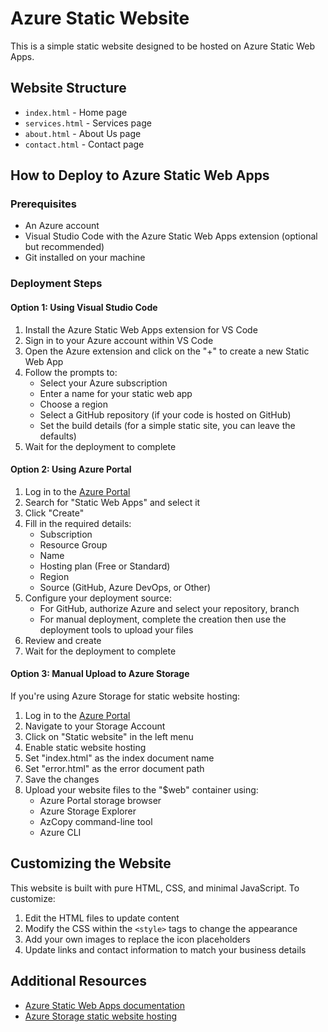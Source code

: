 # Azure Static Website

This is a simple static website designed to be hosted on Azure Static Web Apps.

## Website Structure

- `index.html` - Home page
- `services.html` - Services page
- `about.html` - About Us page
- `contact.html` - Contact page

## How to Deploy to Azure Static Web Apps

### Prerequisites

- An Azure account
- Visual Studio Code with the Azure Static Web Apps extension (optional but recommended)
- Git installed on your machine

### Deployment Steps

#### Option 1: Using Visual Studio Code

1. Install the Azure Static Web Apps extension for VS Code
2. Sign in to your Azure account within VS Code
3. Open the Azure extension and click on the "+" to create a new Static Web App
4. Follow the prompts to:
   - Select your Azure subscription
   - Enter a name for your static web app
   - Choose a region
   - Select a GitHub repository (if your code is hosted on GitHub)
   - Set the build details (for a simple static site, you can leave the defaults)
5. Wait for the deployment to complete

#### Option 2: Using Azure Portal

1. Log in to the [Azure Portal](https://portal.azure.com)
2. Search for "Static Web Apps" and select it
3. Click "Create"
4. Fill in the required details:
   - Subscription
   - Resource Group
   - Name
   - Hosting plan (Free or Standard)
   - Region
   - Source (GitHub, Azure DevOps, or Other)
5. Configure your deployment source:
   - For GitHub, authorize Azure and select your repository, branch
   - For manual deployment, complete the creation then use the deployment tools to upload your files
6. Review and create
7. Wait for the deployment to complete

#### Option 3: Manual Upload to Azure Storage

If you're using Azure Storage for static website hosting:

1. Log in to the [Azure Portal](https://portal.azure.com)
2. Navigate to your Storage Account
3. Click on "Static website" in the left menu
4. Enable static website hosting
5. Set "index.html" as the index document name
6. Set "error.html" as the error document path
7. Save the changes
8. Upload your website files to the "$web" container using:
   - Azure Portal storage browser
   - Azure Storage Explorer
   - AzCopy command-line tool
   - Azure CLI

## Customizing the Website

This website is built with pure HTML, CSS, and minimal JavaScript. To customize:

1. Edit the HTML files to update content
2. Modify the CSS within the `<style>` tags to change the appearance
3. Add your own images to replace the icon placeholders
4. Update links and contact information to match your business details

## Additional Resources

- [Azure Static Web Apps documentation](https://docs.microsoft.com/en-us/azure/static-web-apps/)
- [Azure Storage static website hosting](https://docs.microsoft.com/en-us/azure/storage/blobs/storage-blob-static-website)
